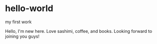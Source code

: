 # hello-world

my first work

Hello, I'm new here. Love sashimi, coffee, and books.
Looking forward to joining you guys!
